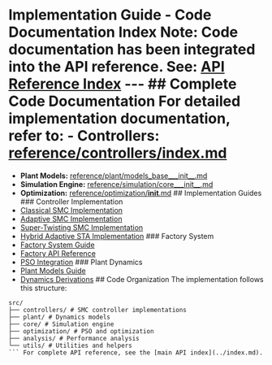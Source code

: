 # Implementation Guide - Code Documentation Index **Note:** Code documentation has been integrated into the API reference. **See:** [API Reference Index](../index.md) --- ## Complete Code Documentation For detailed implementation documentation, refer to: - **Controllers:** [reference/controllers/index.md](../controllers/index.md)
- **Plant Models:** [reference/plant/models_base___init__.md](../plant/models_base___init__.md)
- **Simulation Engine:** [reference/simulation/core___init__.md](../simulation/core___init__.md)
- **Optimization:** [reference/optimization/__init__.md](../optimization/__init__.md) ## Implementation Guides ### Controller Implementation
- [Classical SMC Implementation](../../controllers/classical_smc_technical_guide.md)
- [Adaptive SMC Implementation](../../controllers/adaptive_smc_technical_guide.md)
- [Super-Twisting SMC Implementation](../../controllers/sta_smc_technical_guide.md)
- [Hybrid Adaptive STA Implementation](../../controllers/hybrid_smc_technical_guide.md) ### Factory System
- [Factory System Guide](../../controllers/factory_system_guide.md)
- [Factory API Reference](../controllers/factory.md)
- [PSO Integration](../../factory/enhanced_pso_integration_guide.md) ### Plant Dynamics
- [Plant Models Guide](../../plant/models_guide.md)
- [Dynamics Derivations](../../mathematical_foundations/dynamics_derivations.md) ## Code Organization The implementation follows this structure:
```
src/
├── controllers/ # SMC controller implementations
├── plant/ # Dynamics models
├── core/ # Simulation engine
├── optimization/ # PSO and optimization
├── analysis/ # Performance analysis
└── utils/ # Utilities and helpers
``` For complete API reference, see the [main API index](../index.md).
